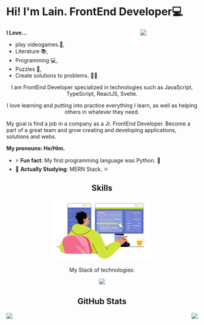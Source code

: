 <h1>Hi! I'm Lain. FrontEnd Developer💻</h1>
<img src="./assets/isaac.gif" width="30%" align="right">

<strong>I Love...</strong>

- play videogames.👾,
- Literature 📚,
- Programming 💻,
- Puzzles 🤔,
- Create solutions to problems. 🐱‍🏍

<p align="center">I am FrontEnd Developer specialized in technologies such as JavaScript, TypeScript, ReactJS, Svelte.</p>

<p align="center">
I love learning and putting into practice everything I learn, as well as helping others in whatever they need. 

My goal is find a job in a company as a Jr. FrontEnd Developer. 
Become a part of a great team and grow creating and developing applications, solutions and webs.
</p>

<strong>My pronouns: He/Him.</strong>

- ⚡ <strong>Fun fact</strong>: My first programming language was Python. 🐍
- 📖 <strong>Actually Studying</strong>: MERN Stack. ⚛️


<h2 align="center">Skills</h2>

<div align="center">

  <img src="./assets/skill-illustration.png" />
  <p align="center" font-weight="bold">My Stack of technologies:</p>

  <a href="https://skillicons.dev">
    <img src="https://skillicons.dev/icons?i=html,css,js,ts,python,sass,tailwind,react,svelte,nodejs,express,vite,vscode" />
  </a>


</div>


<h2 align="center">GitHub Stats</h2>
<p>
  <img align="left" src="https://github-readme-streak-stats.herokuapp.com?user=laindomJS&theme=gruvbox&date_format=j%20M%5B%20Y%5D&locale=es" />
</p>
<p>
  <img align="right" src="https://github-readme-stats.vercel.app/api/top-langs/?username=laindomJS&show_icons=true&theme=gruvbox" />
</p>

